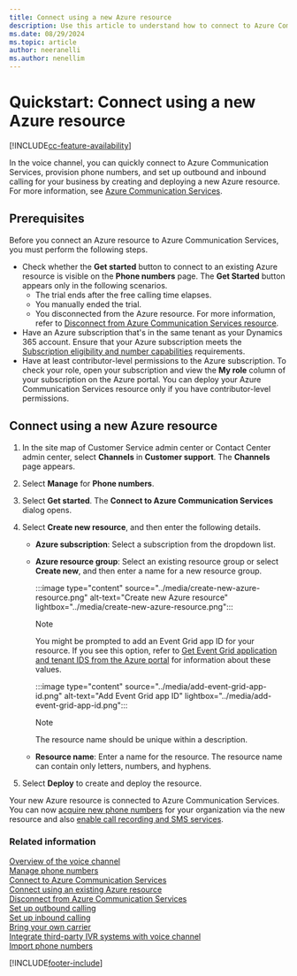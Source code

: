 ```yaml
---
title: Connect using a new Azure resource 
description: Use this article to understand how to connect to Azure Communication Services using a new Azure resource in Customer Service admin center.
ms.date: 08/29/2024
ms.topic: article
author: neeranelli
ms.author: nenellim
---
```

# Quickstart: Connect using a new Azure resource


[!INCLUDE[cc-feature-availability](../../includes/cc-feature-availability.md)]

In the voice channel, you can quickly connect to Azure Communication Services, provision phone numbers, and set up outbound and inbound calling for your business by creating and deploying a new Azure resource. For more information, see [Azure Communication Services](/azure/communication-services/overview).

## Prerequisites

Before you connect an Azure resource to Azure Communication Services, you must perform the following steps.

- Check whether the **Get started** button to connect to an existing Azure resource is visible on the **Phone numbers** page. The **Get Started** button appears only in the following scenarios.
    - The trial ends after the free calling time elapses.
    - You manually ended the trial.
    - You disconnected from the Azure resource. For more information, refer to [Disconnect from Azure Communication Services resource](voice-channel-disconnect-from-acs.md).
- Have an Azure subscription that's in the same tenant as your Dynamics 365 account. Ensure that your Azure subscription meets the [Subscription eligibility and number capabilities](/azure/communication-services/concepts/numbers/sub-eligibility-number-capability) requirements.
- Have at least contributor-level permissions to the Azure subscription. To check your role, open your subscription and view the **My role** column of your subscription on the Azure portal. You can deploy your Azure Communication Services resource only if you have contributor-level permissions.
 
## Connect using a new Azure resource

1. In the site map of Customer Service admin center or Contact Center admin center, select **Channels** in **Customer support**. The **Channels** page appears.

1. Select **Manage** for **Phone numbers**.

1. Select **Get started**. The **Connect to Azure Communication Services** dialog opens.

1. Select **Create new resource**, and then enter the following details.
   - **Azure subscription**: Select a subscription from the dropdown list.
   - **Azure resource group**: Select an existing resource group or select **Create new**, and then enter a name for a new resource group.
  
        :::image type="content" source="../media/create-new-azure-resource.png" alt-text="Create new Azure resource" lightbox="../media/create-new-azure-resource.png":::

        > [!NOTE]
        > You might be prompted to add an Event Grid app ID for your resource. If you see this option, refer to [Get Event Grid application and tenant IDS from the Azure portal](voice-channel-connect-existing-resource.md#get-event-grid-application-and-tenant-ids-from-the-azure-portal) for information about these values.
      
       :::image type="content" source="../media/add-event-grid-app-id.png" alt-text="Add Event Grid app ID" lightbox="../media/add-event-grid-app-id.png":::

       > [!NOTE]
       > The resource name should be unique within a description.
      
   - **Resource name**: Enter a name for the resource. The resource name can contain only letters, numbers, and hyphens.
     
1. Select **Deploy** to create and deploy the resource.

Your new Azure resource is connected to Azure Communication Services. You can now [acquire new phone numbers](voice-channel-manage-phone-numbers.md) for your organization via the new resource and also [enable call recording and SMS services](voice-channel-configure-services.md).

### Related information

[Overview of the voice channel](voice-channel.md)  
[Manage phone numbers](voice-channel-manage-phone-numbers.md)  
[Connect to Azure Communication Services](voice-channel-acs-resource.md)  
[Connect using an existing Azure resource](voice-channel-connect-existing-resource.md)  
[Disconnect from Azure Communication Services](voice-channel-disconnect-from-acs.md)  
[Set up outbound calling](voice-channel-outbound-calling.md)  
[Set up inbound calling](../voice-channel-route-queues.md)  
[Bring your own carrier](voice-channel-bring-your-own-number.md)  
[Integrate third-party IVR systems with voice channel](voice-channel-contextual-transfer-external-ivr.md)   
[Import phone numbers](voice-channel-sync-from-acs.md)  

[!INCLUDE[footer-include](../../includes/footer-banner.md)]
